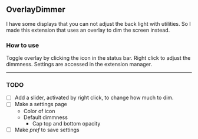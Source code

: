 ## OverlayDimmer

I have some displays that you can not adjust the back light with utilities. So I made this extension that uses an overlay to dim the screen instead.

### How to use

Toggle overlay by clicking the icon in the status bar. Right click to adjust the dimmness.
Settings are accessed in the extension manager.

---

### TODO

- [ ] Add a slider, activated by right click, to change how much to dim.
- [ ] Make a settings page
  - Color of icon
  - Default dimmness
    - Cap top and bottom opacity
- [ ] Make _pref_ to save settings
